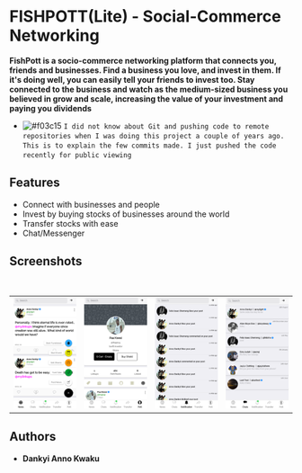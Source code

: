 # FISHPOTT(Lite) - Social-Commerce Networking 

**FishPott is a socio-commerce networking platform that connects you, friends and businesses. Find a business you love, and invest in them. If it's doing well, you can easily tell your friends to invest too. Stay connected to the business and watch as the medium-sized business you believed in grow and scale, increasing the value of your investment and paying you dividends**
- ![#f03c15](https://via.placeholder.com/15/f03c15/000000?text=+) `I did not know about Git and pushing code to remote repositories when I was doing this project a couple of years ago. This is to explain the few commits made. I just pushed the code recently for public viewing`
## Features

* Connect with businesses and people
* Invest by buying stocks of businesses around the world
* Transfer stocks with ease
* Chat/Messenger


## Screenshots
</br>
<div align="center">
   <table align="center" border="0" >
  <tr>
    <td>
      <img width="250" src="1.png"/>
    <td>
      <img width="250" src="2.png"/>
    </td>
    <td> 
     <img width="250" src="3.png"/>
    </td>
    <td> 
     <img width="250" src="4.png"/>
    </td>
  </table>
  </div>

## Authors

* **Dankyi Anno Kwaku**


